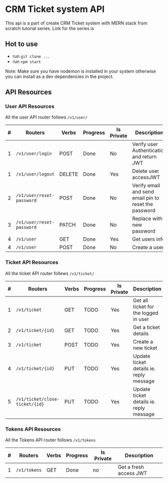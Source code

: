 # CRM Ticket system API

This api is a part of create CRM Ticket system with MERN stack from scratch tutorial series.
Link for the series is

## Hot to use

- run `git clone ...`
- run `npm start`

Note: Make sure you have nodemon is installed in your system otherwise you can install as a dev dependencies in the project.

## API Resources

### User API Resources

All the user API router follews `/v1/user/`

| #   | Routers                   | Verbs  | Progress | Is Private | Description                                           |
| --- | ------------------------- | ------ | -------- | ---------- | ----------------------------------------------------- |
| 1   | `/v1/user/login`          | POST   | Done     | No         | Verify user Authentication and return JWT             |
| 1   | `/v1/user/logout`         | DELETE | Done     | Yes        | Delete user accessJWT                                 |
| 2   | `/v1/user/reset-password` | POST   | Done     | No         | Verify email and send email pin to reset the password |
| 3   | `/v1/user/reset-password` | PATCH  | Done     | No         | Replace with new password                             |
| 4   | `/v1/user`                | GET    | Done     | Yes        | Get users info                                        |
| 4   | `/v1/user`                | POST   | Done     | No         | Create a user                                         |

### Ticket API Resources

All the ticket API router follews `/v1/ticket/`

| #   | Routers                        | Verbs | Progress | Is Private | Description                             |
| --- | ------------------------------ | ----- | -------- | ---------- | --------------------------------------- |
| 1   | `/v1/ticket`                   | GET   | TODO     | Yes        | Get all ticket for the logged in user   |
| 2   | `/v1/ticket/{id}`              | GET   | TODO     | Yes        | Get a ticket details                    |
| 3   | `/v1/ticket`                   | POST  | TODO     | Yes        | Create a new ticket                     |
| 4   | `/v1/ticket/{id}`              | PUT   | TODO     | Yes        | Update ticket details ie. reply message |
| 5   | `/v1/ticket/close-ticket/{id}` | PUT   | TODO     | Yes        | Update ticket details ie. reply message |

### Tokens API Resources

All the Tokens API router follows `/v1/tokens`

| #   | Routers      | Verbs | Progress | Is Private | Description            |
| --- | ------------ | ----- | -------- | ---------- | ---------------------- |
| 1   | `/v1/tokens` | GET   | Done     | no         | Get a fresh access JWT |
